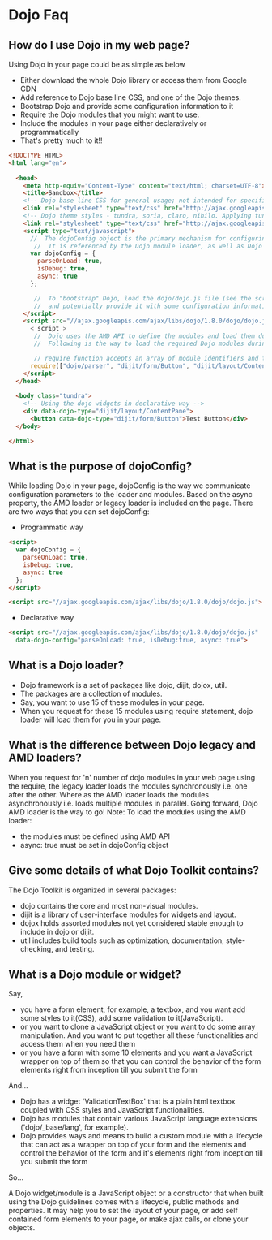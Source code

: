 # Dojo Faq

## How do I use Dojo in my web page?

Using Dojo in your page could be as simple as below

* Either download the whole Dojo library or access them from Google CDN
* Add reference to Dojo base line CSS, and one of the Dojo themes.
* Bootstrap Dojo and provide some configuration information to it
* Require the Dojo modules that you might want to use.
* Include the modules in your page either declaratively or programmatically
* That's pretty much to it!!

```html
<!DOCTYPE HTML>
<html lang="en">
  
  <head>
    <meta http-equiv="Content-Type" content="text/html; charset=UTF-8">
    <title>Sandbox</title>
    <!-- Dojo base line CSS for general usage; not intended for specific dijit widget -->
    <link rel="stylesheet" type="text/css" href="http://ajax.googleapis.com/ajax/libs/dojo/1.8/dojo/resources/dojo.css">
    <!-- Dojo theme styles - tundra, soria, claro, nihilo. Applying tundra here -->
    <link rel="stylesheet" type="text/css" href="http://ajax.googleapis.com/ajax/libs/dojo/1.8/dijit/themes/tundra/tundra.css">
    <script type="text/javascript">
      //  The dojoConfig object is the primary mechanism for configuring Dojo in a web page.
       //  It is referenced by the Dojo module loader, as well as Dojo components with global options.
      var dojoConfig = {
        parseOnLoad: true,
        isDebug: true,
        async: true
      };

       //  To "bootstrap" Dojo, load the dojo/dojo.js file (see the script tag below) 
       //  and potentially provide it with some configuration information (see the object above).
    </script>
    <script src="//ajax.googleapis.com/ajax/libs/dojo/1.8.0/dojo/dojo.js">
      < script >
       //  Dojo uses the AMD API to define the modules and load them during run time.
       //  Following is the way to load the required Dojo modules during run time.

       // require function accepts an array of module identifiers and triggers the callback function
      require(["dojo/parser", "dijit/form/Button", "dijit/layout/ContentPane"]);
    </script>
  </head>
  
  <body class="tundra">
    <!-- Using the dojo widgets in declarative way -->
    <div data-dojo-type="dijit/layout/ContentPane">
      <button data-dojo-type="dijit/form/Button">Test Button</div>
  </body>

</html>
```

## What is the purpose of dojoConfig?

While loading Dojo in your page, dojoConfig is the way we communicate configuration parameters to the loader and modules. Based on the async property, the AMD loader or legacy loader is included on the page. There are two ways that you can set dojoConfig: 

* Programmatic way

```html
<script>
  var dojoConfig = {
    parseOnLoad: true,
    isDebug: true,
    async: true
  };
</script> 

<script src="//ajax.googleapis.com/ajax/libs/dojo/1.8.0/dojo/dojo.js">
```

* Declarative way

```html
<script src="//ajax.googleapis.com/ajax/libs/dojo/1.8.0/dojo/dojo.js"
  data-dojo-config="parseOnLoad: true, isDebug:true, async: true">
```


## What is a Dojo loader?

* Dojo framework is a set of packages like dojo, dijit, dojox, util.
* The packages are a collection of modules.
* Say, you want to use 15 of these modules in your page.
* When you request for these 15 modules using require statement, dojo loader will load them for you in your page.

## What is the difference between Dojo legacy and AMD loaders?

When you request for 'n' number of dojo modules in your web page using the require, the legacy loader loads the modules synchronously i.e. one after the other. Where as the AMD loader loads the modules asynchronously i.e. loads multiple modules in parallel. Going forward, Dojo AMD loader is the way to go!
Note: To load the modules using the AMD loader:

* the modules must be defined using AMD API
* async: true must be set in dojoConfig object

## Give some details of what Dojo Toolkit contains?

The Dojo Toolkit is organized in several packages:

* dojo contains the core and most non-visual modules.
* dijit is a library of user-interface modules for widgets and layout.
* dojox holds assorted modules not yet considered stable enough to include in dojo or dijit.
* util includes build tools such as optimization, documentation, style-checking, and testing.

## What is a Dojo module or widget?

Say,
* you have a form element, for example, a textbox, and you want add some styles to it(CSS), add some validation to it(JavaScript).
* or you want to clone a JavaScript object or you want to do some array manipulation. And you want to put together all these functionalities and access them when you need them
* or you have a form with some 10 elements and you want a JavaScript wrapper on top of them so that you can control the behavior of the form elements right from inception till you submit the form

And...
* Dojo has a widget 'ValidationTextBox' that is a plain html textbox coupled with CSS styles and JavaScript functionalities.
* Dojo has modules that contain various JavaScript language extensions ('dojo/_base/lang', for example).
* Dojo provides ways and means to build a custom module with a lifecycle that can act as a wrapper on top of your form and the elements and control the behavior of the form and it's elements right from inception till you submit the form

So...

A Dojo widget/module is a JavaScript object or a constructor that when built using the Dojo guidelines comes with a lifecycle, public methods and properties. It may help you to set the layout of your page, or add self contained form elements to your page, or make ajax calls, or clone your objects.
